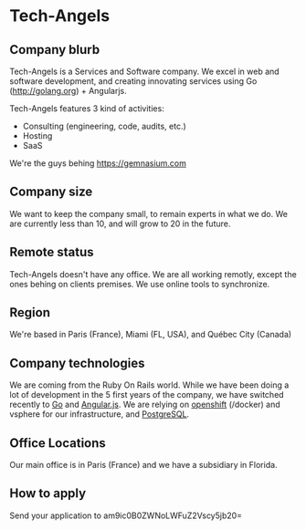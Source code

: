 # Tech-Angels

## Company blurb

Tech-Angels is a Services and Software company. 
We excel in web and software development, and creating innovating services using Go (http://golang.org) + Angularjs.

Tech-Angels features 3 kind of activities:

* Consulting (engineering, code, audits, etc.)
* Hosting 
* SaaS

We're the guys behing https://gemnasium.com

## Company size

We want to keep the company small, to remain experts in what we do. 
We are currently less than 10, and will grow to 20 in the future.

## Remote status

Tech-Angels doesn't have any office. We are all working remotly, except the ones behing on clients premises.
We use online tools to synchronize.

## Region

We're based in Paris (France), Miami (FL, USA), and Québec City (Canada)

## Company technologies

We are coming from the Ruby On Rails world. 
While we have been doing a lot of development in the 5 first years of the company, we have switched
recently to [Go](http://golang.org) and [Angular.js](https://angularjs.org/).
We are relying on [openshift](https://github.com/openshift/origin) (/docker) and vsphere for our infrastructure, and [PostgreSQL](http://postgresql.org). 

## Office Locations

Our main office is in Paris (France) and we have a subsidiary in Florida.

## How to apply

Send your application to am9ic0B0ZWNoLWFuZ2Vscy5jb20=

